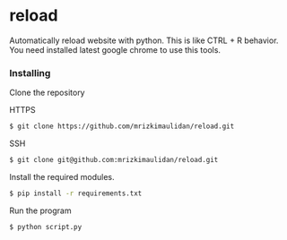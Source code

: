 # reload

Automatically reload website with python. This is like CTRL + R behavior. You need installed latest google chrome to use this tools.

### Installing

Clone the repository

HTTPS

```bash
$ git clone https://github.com/mrizkimaulidan/reload.git
```

SSH

```bash
$ git clone git@github.com:mrizkimaulidan/reload.git
```

Install the required modules.

```bash
$ pip install -r requirements.txt
```

Run the program

```bash
$ python script.py
```
